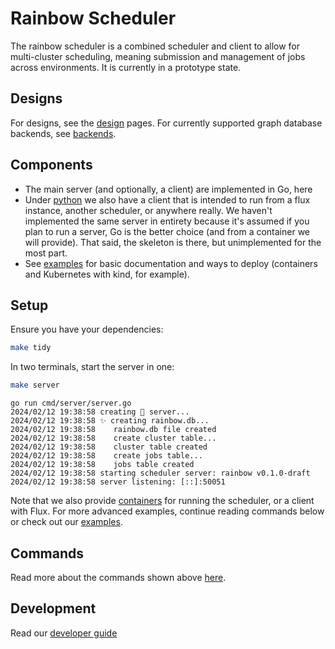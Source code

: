 # Rainbow Scheduler

The rainbow scheduler is a combined scheduler and client to allow for multi-cluster scheduling, meaning submission and management of jobs across environments. It is currently in a prototype state.

## Designs

For designs, see the [design](design.md) pages. For currently supported graph database backends, see [backends](backends.md).

## Components

 - The main server (and optionally, a client) are implemented in Go, here
 - Under [python](https://github.com/converged-computing/rainbow/tree/main/python/v1) we also have a client that is intended to run from a flux instance, another scheduler, or anywhere really. We haven't implemented the same server in entirety because it's assumed if you plan to run a server, Go is the better choice (and from a container we will provide). That said, the skeleton is there, but unimplemented for the most part.
 - See [examples](https://github.com/converged-computing/rainbow/tree/main/docs/examples) for basic documentation and ways to deploy (containers and Kubernetes with kind, for example).

## Setup

Ensure you have your dependencies:

```bash
make tidy
```

In two terminals, start the server in one:

```bash
make server
```
```console
go run cmd/server/server.go
2024/02/12 19:38:58 creating 🌈️ server...
2024/02/12 19:38:58 ✨️ creating rainbow.db...
2024/02/12 19:38:58    rainbow.db file created
2024/02/12 19:38:58    create cluster table...
2024/02/12 19:38:58    cluster table created
2024/02/12 19:38:58    create jobs table...
2024/02/12 19:38:58    jobs table created
2024/02/12 19:38:58 starting scheduler server: rainbow v0.1.0-draft
2024/02/12 19:38:58 server listening: [::]:50051
```

Note that we also provide [containers](https://github.com/orgs/converged-computing/packages?repo_name=rainbow) for running the scheduler, or a client with Flux. For more advanced examples, continue reading commands below or check out our [examples](https://github.com/converged-computing/rainbow/tree/main/docs/examples).

## Commands

Read more about the commands shown above [here](commands.md#commands).

## Development

Read our [developer guide](#developer.md)
